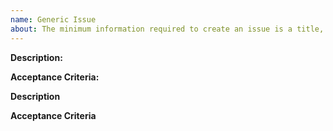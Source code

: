 ```yaml
---
name: Generic Issue
about: The minimum information required to create an issue is a title, description, and acceptance criteria. 
---
```


**Description:**



**Acceptance Criteria:**


**Description**



**Acceptance Criteria**



